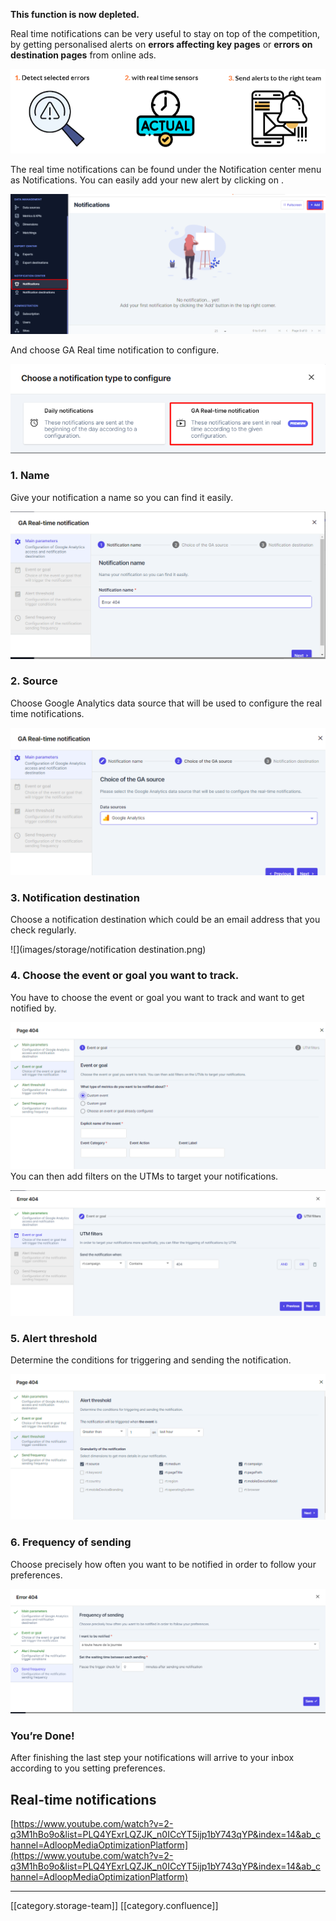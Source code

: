  **This function is now depleted.** 

Real time notifications can be very useful to stay on top of the competition, by getting personalised alerts on  **errors affecting key pages**  or  **errors on destination pages**  from online ads.



![](images/storage/image-20220331-145742.png)

The real time notifications can be found under the Notification center menu as Notifications. You can easily add your new alert by clicking on  .

![](images/storage/image-20220401-090715.png)

And choose GA Real time notification to configure.

![](images/storage/image-20220401-090940.png)
### 1. Name
Give your notification a name so you can find it easily.

![](images/storage/image-20220401-091207.png)


### 2. Source
Choose Google Analytics data source that will be used to configure the real time notifications.

![](images/storage/image-20220401-091307.png)


### 3. Notification destination
Choose a notification destination which could be an email address that you check regularly.

![](images/storage/notification destination.png)
### 4. Choose the event or goal you want to track. 
You have to choose the event or goal you want to track and want to get notified by. 

![](images/storage/image-20220401-112943.png)You can then add filters on the UTMs to target your notifications.

![](images/storage/image-20220401-113241.png)
### 5. Alert threshold
Determine the conditions for triggering and sending the notification.

![](images/storage/image-20220401-113359.png)
### 6. Frequency of sending
Choose precisely how often you want to be notified in order to follow your preferences.

![](images/storage/image-20220404-084742.png)
### You’re Done! 
After finishing the last step your notifications will arrive to your inbox according to you setting preferences.


## Real-time notifications
[https://www.youtube.com/watch?v=2-q3M1hBo9o&list=PLQ4YExrLQZJK_n0ICcYT5ijp1bY743qYP&index=14&ab_channel=AdloopMediaOptimizationPlatform](https://www.youtube.com/watch?v=2-q3M1hBo9o&list=PLQ4YExrLQZJK_n0ICcYT5ijp1bY743qYP&index=14&ab_channel=AdloopMediaOptimizationPlatform)





*****

[[category.storage-team]] 
[[category.confluence]] 
